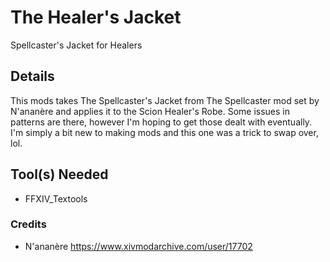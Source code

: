 # The Healer's Jacket
Spellcaster's Jacket for Healers

## Details
This mods takes The Spellcaster's Jacket from The Spellcaster mod set by N'ananère and applies it to the Scion Healer's Robe. Some issues in patterns are there, however I'm hoping to get those dealt with eventually. I'm simply a bit new to making mods and this one was a trick to swap over, lol.

## Tool(s) Needed
- FFXIV_Textools

### Credits
- N'ananère https://www.xivmodarchive.com/user/17702
